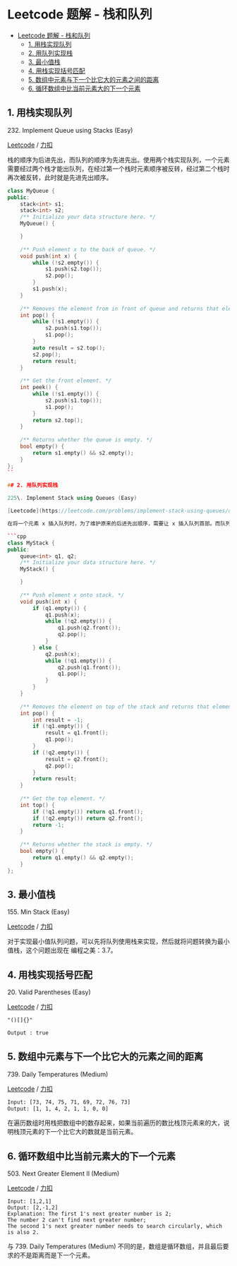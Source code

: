 # Leetcode 题解 - 栈和队列
<!-- GFM-TOC -->
* [Leetcode 题解 - 栈和队列](#leetcode-题解---栈和队列)
    * [1. 用栈实现队列](#1-用栈实现队列)
    * [2. 用队列实现栈](#2-用队列实现栈)
    * [3. 最小值栈](#3-最小值栈)
    * [4. 用栈实现括号匹配](#4-用栈实现括号匹配)
    * [5. 数组中元素与下一个比它大的元素之间的距离](#5-数组中元素与下一个比它大的元素之间的距离)
    * [6. 循环数组中比当前元素大的下一个元素](#6-循环数组中比当前元素大的下一个元素)
<!-- GFM-TOC -->


## 1. 用栈实现队列

232\. Implement Queue using Stacks (Easy)

[Leetcode](https://leetcode.com/problems/implement-queue-using-stacks/description/) / [力扣](https://leetcode-cn.com/problems/implement-queue-using-stacks/description/)

栈的顺序为后进先出，而队列的顺序为先进先出。使用两个栈实现队列，一个元素需要经过两个栈才能出队列，在经过第一个栈时元素顺序被反转，经过第二个栈时再次被反转，此时就是先进先出顺序。

```cpp
class MyQueue {
public:
    stack<int> s1;
    stack<int> s2;
    /** Initialize your data structure here. */
    MyQueue() {

    }
    
    /** Push element x to the back of queue. */
    void push(int x) {
        while (!s2.empty()) {
            s1.push(s2.top());
            s2.pop();
        }
        s1.push(x);
    }
    
    /** Removes the element from in front of queue and returns that element. */
    int pop() {
        while (!s1.empty()) {
            s2.push(s1.top());
            s1.pop();
        }
        auto result = s2.top();
        s2.pop();
        return result;
    }
    
    /** Get the front element. */
    int peek() {
        while (!s1.empty()) {
            s2.push(s1.top());
            s1.pop();
        }
        return s2.top();
    }
    
    /** Returns whether the queue is empty. */
    bool empty() {
        return s1.empty() && s2.empty();
    }
};
``

## 2. 用队列实现栈

225\. Implement Stack using Queues (Easy)

[Leetcode](https://leetcode.com/problems/implement-stack-using-queues/description/) / [力扣](https://leetcode-cn.com/problems/implement-stack-using-queues/description/)

在将一个元素 x 插入队列时，为了维护原来的后进先出顺序，需要让 x 插入队列首部。而队列的默认插入顺序是队列尾部，因此在将 x 插入队列尾部之后，需要让除了 x 之外的所有元素出队列，再入队列。

```cpp
class MyStack {
public:
    queue<int> q1, q2;
    /** Initialize your data structure here. */
    MyStack() {

    }
    
    /** Push element x onto stack. */
    void push(int x) {
        if (q1.empty()) {
            q1.push(x);
            while (!q2.empty()) {
                q1.push(q2.front());
                q2.pop();
            }
        } else {
            q2.push(x);
            while (!q1.empty()) {
                q2.push(q1.front());
                q1.pop();
            }
        }
    }
    
    /** Removes the element on top of the stack and returns that element. */
    int pop() {
        int result = -1;
        if (!q1.empty()) {
            result = q1.front();
            q1.pop();
        }
        if (!q2.empty()) {
            result = q2.front();
            q2.pop();
        }
        return result;
    }
    
    /** Get the top element. */
    int top() {
        if (!q1.empty()) return q1.front();
        if (!q2.empty()) return q2.front();
        return -1;
    }
    
    /** Returns whether the stack is empty. */
    bool empty() {
        return q1.empty() && q2.empty();
    }
};
```

## 3. 最小值栈

155\. Min Stack (Easy)

[Leetcode](https://leetcode.com/problems/min-stack/description/) / [力扣](https://leetcode-cn.com/problems/min-stack/description/)



对于实现最小值队列问题，可以先将队列使用栈来实现，然后就将问题转换为最小值栈，这个问题出现在 编程之美：3.7。

## 4. 用栈实现括号匹配

20\. Valid Parentheses (Easy)

[Leetcode](https://leetcode.com/problems/valid-parentheses/description/) / [力扣](https://leetcode-cn.com/problems/valid-parentheses/description/)

```html
"()[]{}"

Output : true
```


## 5. 数组中元素与下一个比它大的元素之间的距离

739\. Daily Temperatures (Medium)

[Leetcode](https://leetcode.com/problems/daily-temperatures/description/) / [力扣](https://leetcode-cn.com/problems/daily-temperatures/description/)

```html
Input: [73, 74, 75, 71, 69, 72, 76, 73]
Output: [1, 1, 4, 2, 1, 1, 0, 0]
```

在遍历数组时用栈把数组中的数存起来，如果当前遍历的数比栈顶元素来的大，说明栈顶元素的下一个比它大的数就是当前元素。



## 6. 循环数组中比当前元素大的下一个元素

503\. Next Greater Element II (Medium)

[Leetcode](https://leetcode.com/problems/next-greater-element-ii/description/) / [力扣](https://leetcode-cn.com/problems/next-greater-element-ii/description/)

```text
Input: [1,2,1]
Output: [2,-1,2]
Explanation: The first 1's next greater number is 2;
The number 2 can't find next greater number;
The second 1's next greater number needs to search circularly, which is also 2.
```

与 739. Daily Temperatures (Medium) 不同的是，数组是循环数组，并且最后要求的不是距离而是下一个元素。

